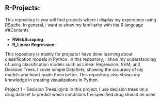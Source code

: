 

## R-Projects:

This repository is you will find projects where i display my expereince using RStudio. In general, i want to show my familiarity with the R language
##Contents

<ul>
  <li><b>RWebScraping</b>:</li>
  <li><b>R_Linear Regression</b>:</li>
</ul>

This repository is mainly for projects I have done learning about classification models in Python.
In this repository, I show my understanding of using classification models such as Linear Regression, SVM, and Decision Trees.
I cover simple DataSets, showing the accuracy of my models and how I made them better.
This repository also shows my knowledge in creating visualizations in Python.


Project 1 - Decision Trees.ipynb
In this project, I use decision trees on a drug dataset to predict which conditions the specified drug should be used


